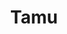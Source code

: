 ---
layout: place
title: "Tamu"
permalink: /illinois/chicago/tamu.html
stateAbbr: IL
stateName: Illinois
cityName: Chicago
seo:
  name: "Tamu"
  type: Restaurant
  links: http://www.tamuchicago.com/
description: "Tamu serves delicious sushi in Chicago, Illinois. Try fresh Japanese dishes for a great dining experience. "
place_id: ChIJraCdEL8tDogRa4y7zMZKy_Q
photos:
  - name: >-
      places/ChIJraCdEL8tDogRa4y7zMZKy_Q/photos/AeeoHcI1zDlJ4SgPdsmmGca1jD5J3um1cCu8hKBgJ-Qey678XEIhk2IhY914umVwoR4qCJRv1gNdyPwg3-aRbJ4p5XMO3zuVSbsfOEKlnkTjL47XGJ4Qw4ltkEla2Il2dh0hpqQ9NpmC4zs7MdYBNok2dyW77UN6bUGP2E77s2JI7_IsaqOXq1Hs0Bm3NK3e121oLCe2xN2xSAcmFz_6iB-0l1yNS0Ejb8nT5MKkZYYNnv08mTDKiZggpQLW5PoN3X6Oz1sYbqpaw4GtH0m6QQLc2CSGH_CZnMJMV-t49oxlO6AZXg
    widthPx: 2400
    heightPx: 1601
    authorAttributions:
      - displayName: Tamu
        uri: https://maps.google.com/maps/contrib/100851846479700274820
        photoUri: >-
          https://lh3.googleusercontent.com/a-/ALV-UjVqtGnlTlUwjru_6J4oeddZ2_aULuoO7YC26qpYZgtbe0H-IiM=s100-p-k-no-mo
    flagContentUri: >-
      https://www.google.com/local/imagery/report/?cb_client=maps_api_places.places_api&image_key=!1e10!2sAF1QipMIEBYWJdpPxOkF9Z3QlGFTq8GgDuBjgk5yvfRR&hl=en-US
    googleMapsUri: >-
      https://www.google.com/maps/place//data=!3m4!1e2!3m2!1sAF1QipMIEBYWJdpPxOkF9Z3QlGFTq8GgDuBjgk5yvfRR!2e10!4m2!3m1!1s0x880e2dbf109da0ad:0xf4cb4ac6ccbb8c6b
  - name: >-
      places/ChIJraCdEL8tDogRa4y7zMZKy_Q/photos/AeeoHcL3IwWv03ca7GVxzuu9QduKRAr9_foe55OPTqlJkt5QQbJquuIuxrygoxe1YeE0UPmZODuAVWau3ODUQonAwvTSQrnMlNXbuGLVCj2r0s2ZNcTuwpFc8N1qmmHVJp_UaxgeNdWo4FGu_2Er8_VCd_v84w-P5_Ohpp7Mx-FveQiQctEjwpzOI6Q3clQKEEWcLC-xZp3Q23ghK8cPrFTCDV5ChZY6gkfBeBQfp3XFEVCmGdzUwcwGhw5evv5vSBxniYgtpGacu132zrrG3aII-WKbUj3XBTKoOY4y2xcLjMq7ug
    widthPx: 2400
    heightPx: 1601
    authorAttributions:
      - displayName: Tamu
        uri: https://maps.google.com/maps/contrib/100851846479700274820
        photoUri: >-
          https://lh3.googleusercontent.com/a-/ALV-UjVqtGnlTlUwjru_6J4oeddZ2_aULuoO7YC26qpYZgtbe0H-IiM=s100-p-k-no-mo
    flagContentUri: >-
      https://www.google.com/local/imagery/report/?cb_client=maps_api_places.places_api&image_key=!1e10!2sAF1QipMq_1Vmr5i1wEP9l52FU30KEYIP7sqf-IrNZqTq&hl=en-US
    googleMapsUri: >-
      https://www.google.com/maps/place//data=!3m4!1e2!3m2!1sAF1QipMq_1Vmr5i1wEP9l52FU30KEYIP7sqf-IrNZqTq!2e10!4m2!3m1!1s0x880e2dbf109da0ad:0xf4cb4ac6ccbb8c6b
  - name: >-
      places/ChIJraCdEL8tDogRa4y7zMZKy_Q/photos/AeeoHcLjBZCoREemNWC1fhsR082VgUhxeGNoMzArJ2xNU3E3qYhOvsOHHAZppgLAl3QpV9gbmzSYTjDPaCSvmswFxbGwIneFmN_PGQQs_W_QYq6A1TENBPbzRaLnCmpoWmaWrLd0V0YbfiP4tqgXtsLz2ukO4hvPNigDLh6Y8-0U13aIqtJHw_uDTnJhabBeIpz58fTUxEZk0-igSG3g0zakZ-r5-khXbUqFSG1K8L400BKLJ8e1RmzGk1WU16rfIVPSLsO2pkQZoQlinK67hG1NE-SJ2cQVLC9KHTCHwfyyZbwib8dlO9k8MXNkMz6tDyDaqgpYRjRKJCEuuSxKVbzzmPPK73MqaDpng1_lkXsNHoJglSqi2EXzV8DcttxhtEVIiUV6HKfRy57KthQkLCv1MojQxxLynaa6CAQmWaRFPQeMmQ
    widthPx: 2496
    heightPx: 2232
    authorAttributions:
      - displayName: kayleigh
        uri: https://maps.google.com/maps/contrib/111554612354682382310
        photoUri: >-
          https://lh3.googleusercontent.com/a-/ALV-UjUSNnUdAw7buN4NptjB6Bjtqw51Gb8ipd8rAiyncohLfpZh52C5dg=s100-p-k-no-mo
    flagContentUri: >-
      https://www.google.com/local/imagery/report/?cb_client=maps_api_places.places_api&image_key=!1e10!2sCIHM0ogKEICAgMDI7rrUfg&hl=en-US
    googleMapsUri: >-
      https://www.google.com/maps/place//data=!3m4!1e2!3m2!1sCIHM0ogKEICAgMDI7rrUfg!2e10!4m2!3m1!1s0x880e2dbf109da0ad:0xf4cb4ac6ccbb8c6b
  - name: >-
      places/ChIJraCdEL8tDogRa4y7zMZKy_Q/photos/AeeoHcLbPaqz6CvdPEAjqiLlO5qt-S52BWIbrbZK7MAcqlR-nl4DqgDVWlHTb7mFgZXYl1vc8XC2km4q02o0I-waUnPZRRZ470tD5xsSrIvML9Re-i1x2YaNSOnXsgbzmNf81AS5101LqMgZNylin57AH8ItQ2EbWkoNC3vG3dBXAxJmIyi_TiEhZ97_lbQD4SQ1GsoFCYXkb-hWf1m2ol1lb3YxvyWPyTcosIC9mIEaWzfg4L1DmQOtg0PX0WhadBqs9Mik4a48TMh4vkTDUhXdLlPguzGpsxdTZSXjyq9wu85BiM9Kdn4pD2kSsKcAAeEV6DzWdVFJHyCjpOgBGNWSTpF9YjnL0xSxf0FAW9dBTG7720UQB6rzlY3vK1_oDABW2IaqcLj6mZy2-n06kUOBSXMKTe8eTjgvLhh1DfJIxJNp7w
    widthPx: 4000
    heightPx: 2252
    authorAttributions:
      - displayName: Calvin Law
        uri: https://maps.google.com/maps/contrib/111649997493888544813
        photoUri: >-
          https://lh3.googleusercontent.com/a-/ALV-UjVH8Z4Suzy2SfVsE5xqxQF7ebxXUDa84EZJnfeZ_DmPJYnhjcANNg=s100-p-k-no-mo
    flagContentUri: >-
      https://www.google.com/local/imagery/report/?cb_client=maps_api_places.places_api&image_key=!1e10!2sCIHM0ogKEICAgIDztOTOJg&hl=en-US
    googleMapsUri: >-
      https://www.google.com/maps/place//data=!3m4!1e2!3m2!1sCIHM0ogKEICAgIDztOTOJg!2e10!4m2!3m1!1s0x880e2dbf109da0ad:0xf4cb4ac6ccbb8c6b
  - name: >-
      places/ChIJraCdEL8tDogRa4y7zMZKy_Q/photos/AeeoHcJ2fiKOH3KM-XPnCiPoyWpQ0MnQU-kSe5GjRyA3z7OQzsd2PhEuCcrZOx1xXh4AOTC_rsxFUUX70JyLWbPHglVUHrWDPcIUpoOe_WNY_R-qUyHh3PncmeocIKDGha-FcMS4y3hh2yANcvfLsZ2vuIadlTON3_LbN_0GpLO65386h8YNyIVn-G8EojGIOBLtjaTInJDou1jnRqQ14AnC23-E_Y4BUPlM-Ffbb-t9_kh1bBghh5MaegIdQlzZrGSvs58vWOnygZq8as0V9M52vacCmzX2c2kQPYXbjTDHKoKUYzpGwdA-VxDhDyZVzyZl8bdvXm5lj9xeie2sHcCEEf7b7-QvJ3TZ4a8XBxafZzh-eUqo5QA-jWoWY7o9J0ZiN0fn85LO4GTD8S9MYxedIhDlS6IQeuV4CadMTRAHJ7M
    widthPx: 2218
    heightPx: 2166
    authorAttributions:
      - displayName: kayleigh
        uri: https://maps.google.com/maps/contrib/111554612354682382310
        photoUri: >-
          https://lh3.googleusercontent.com/a-/ALV-UjUSNnUdAw7buN4NptjB6Bjtqw51Gb8ipd8rAiyncohLfpZh52C5dg=s100-p-k-no-mo
    flagContentUri: >-
      https://www.google.com/local/imagery/report/?cb_client=maps_api_places.places_api&image_key=!1e10!2sCIHM0ogKEICAgMDI7rrUAQ&hl=en-US
    googleMapsUri: >-
      https://www.google.com/maps/place//data=!3m4!1e2!3m2!1sCIHM0ogKEICAgMDI7rrUAQ!2e10!4m2!3m1!1s0x880e2dbf109da0ad:0xf4cb4ac6ccbb8c6b
  - name: >-
      places/ChIJraCdEL8tDogRa4y7zMZKy_Q/photos/AeeoHcIouifgCetkgahcdF3QIziBdz6PYbOCHp2grznY1OnmrJ_6MJy7qZGvSfqS_TkhUr2RMb1lAjsYeyhSPUnwt8VeZ0tBXCGp5AKoMBoW9TBafZCJtexEcACZim27Ei7Zi9-EJsKvW2QCgT1inoZpn-7FBvf0AEFw8Y3D4vK4FzR_jvZ0VhYihPf7N3Yrwj7w10xXqMhjSIfaS0yb9pygpYyAnonXQCl1o-3I977OL2js-CTm3aUhEEWCTirV2lCCv19hVZPLhxub9nIdxCYyq5soH-fUKc3OwdjZ7wF79mE9WLw1KCAKzxqeJwjedvRo6sfVAj2TGif7QREe5zmW65aVVF8KVaL1tqh4mBlusWHDbCqxpSzRQce_okGoDcJhWT7VgS3fQPdNMV4Si_UIXPDEAIXYxm8CXjwa6IQNml-2dg
    widthPx: 4080
    heightPx: 2294
    authorAttributions:
      - displayName: Andrew Kwan
        uri: https://maps.google.com/maps/contrib/103959327897906065464
        photoUri: >-
          https://lh3.googleusercontent.com/a-/ALV-UjX3By1Jhr9YOXHgwajSDFs6IG0nkoL0e8U0X3061HaEHrJV9mlyOg=s100-p-k-no-mo
    flagContentUri: >-
      https://www.google.com/local/imagery/report/?cb_client=maps_api_places.places_api&image_key=!1e10!2sCIHM0ogKEICAgIDrzs6sRQ&hl=en-US
    googleMapsUri: >-
      https://www.google.com/maps/place//data=!3m4!1e2!3m2!1sCIHM0ogKEICAgIDrzs6sRQ!2e10!4m2!3m1!1s0x880e2dbf109da0ad:0xf4cb4ac6ccbb8c6b
  - name: >-
      places/ChIJraCdEL8tDogRa4y7zMZKy_Q/photos/AeeoHcLaGZxx-XYYRj5BQ-Uf5Qrqfig1dQJ1tb2BV2l9D9QBukHUyU5arMxam8swEV01Md3Zdyq509fiJhd9WP4t_M0lc847ZC0eNQp1PLRLBdhXRjGOm8pjdho6FxuJ3z-SNiZQ_uIzGuahgTYv_Mmn1LjhLiymRqpFIT7GKaMJGFq_aXy_Zj1ubdBfDjNqY-yrTLmkf12XedVHr1hBMtKESocEgVcN3-w4Qas-EIEifhfqqN0pVa9x-rNm82KSWT2tsR0VPbygU5wdhalmM_Qjf_1PjDJ2xBrvkDD_o7O4F3y0fw
    widthPx: 2400
    heightPx: 1601
    authorAttributions:
      - displayName: Tamu
        uri: https://maps.google.com/maps/contrib/100851846479700274820
        photoUri: >-
          https://lh3.googleusercontent.com/a-/ALV-UjVqtGnlTlUwjru_6J4oeddZ2_aULuoO7YC26qpYZgtbe0H-IiM=s100-p-k-no-mo
    flagContentUri: >-
      https://www.google.com/local/imagery/report/?cb_client=maps_api_places.places_api&image_key=!1e10!2sAF1QipPdE3aLpkdG4-UtgXScy0YFeUMW0nHF8G7fRmqj&hl=en-US
    googleMapsUri: >-
      https://www.google.com/maps/place//data=!3m4!1e2!3m2!1sAF1QipPdE3aLpkdG4-UtgXScy0YFeUMW0nHF8G7fRmqj!2e10!4m2!3m1!1s0x880e2dbf109da0ad:0xf4cb4ac6ccbb8c6b
  - name: >-
      places/ChIJraCdEL8tDogRa4y7zMZKy_Q/photos/AeeoHcKs-qYoXSMb4xkduXMc5aAAph33R_I67Bqmtf2kTokWiDUEEmU3MxbUbzw0WklmOqvE0fPiIQCR8D2kpMkq-q79PHu4HLIQmnuqsEheV3-SmcRChvKXexTAbbCK159JEFzLfStUHnHjZWJz9bt-1cAX989-T4x2ZMA9qkWmKz7o51O472BY1zX6XmPwWvH67iTi-fz9Dr3UfpijIKDbpEytgttFRxRRA_b5PQksarqkB2DZMcQ1ghLnrSWifsCXKeE17rQOIr3m5KGFAryTqjdWIkvSmw4K3Q6mejlBiadgjQ
    widthPx: 2400
    heightPx: 3598
    authorAttributions:
      - displayName: Tamu
        uri: https://maps.google.com/maps/contrib/100851846479700274820
        photoUri: >-
          https://lh3.googleusercontent.com/a-/ALV-UjVqtGnlTlUwjru_6J4oeddZ2_aULuoO7YC26qpYZgtbe0H-IiM=s100-p-k-no-mo
    flagContentUri: >-
      https://www.google.com/local/imagery/report/?cb_client=maps_api_places.places_api&image_key=!1e10!2sAF1QipP1HFxLybdNCbhW9AVhUqIt2GW7fxGtjHC_28wk&hl=en-US
    googleMapsUri: >-
      https://www.google.com/maps/place//data=!3m4!1e2!3m2!1sAF1QipP1HFxLybdNCbhW9AVhUqIt2GW7fxGtjHC_28wk!2e10!4m2!3m1!1s0x880e2dbf109da0ad:0xf4cb4ac6ccbb8c6b
  - name: >-
      places/ChIJraCdEL8tDogRa4y7zMZKy_Q/photos/AeeoHcLlE9F0XOyTFyLBiVyyULM99mZLXK54uH8H5kCTmoj4mrmZF9a90n8ipqMV3PEjork-qvdEC3dEjVafhZm_9czJTVbtYxC3kClkWEBOwMnQ_MMqOdlk4wl5XeUnB8TZbMrg26oZjSSQmwW6xrps_165cV0Zr50AunsbgCGsacdgy0LMayMLoqM41m4mPW5ddrYMqr1YXewy0h3Bug-xj_j_pVVjlLvkNSMWcrXTmgvWISJVqXBLFdxK996X0BuzCYrCd75BOL7XMdB2qbld08N-4_jAFuleen0cCv9HWRbaXeN2wu-zFVdUrcwy-iYsUebcjVVOYC1LBbs6NTqVe4qDCGkivvFGZBTM1ZhIubQarzutAXiRzVTf1z4WScgFy_fOmRFqNVQJ74WvtpHgOvDl8CubRuxbi8x5qU2Y4qXO9A
    widthPx: 4000
    heightPx: 2252
    authorAttributions:
      - displayName: Calvin Law
        uri: https://maps.google.com/maps/contrib/111649997493888544813
        photoUri: >-
          https://lh3.googleusercontent.com/a-/ALV-UjVH8Z4Suzy2SfVsE5xqxQF7ebxXUDa84EZJnfeZ_DmPJYnhjcANNg=s100-p-k-no-mo
    flagContentUri: >-
      https://www.google.com/local/imagery/report/?cb_client=maps_api_places.places_api&image_key=!1e10!2sCIHM0ogKEICAgIDztOTOBg&hl=en-US
    googleMapsUri: >-
      https://www.google.com/maps/place//data=!3m4!1e2!3m2!1sCIHM0ogKEICAgIDztOTOBg!2e10!4m2!3m1!1s0x880e2dbf109da0ad:0xf4cb4ac6ccbb8c6b
  - name: >-
      places/ChIJraCdEL8tDogRa4y7zMZKy_Q/photos/AeeoHcKFT1dur0lWPAlFvcwYnUxaPlSA-znfqv7xloEv5ByjuWA3na8HcPtTwyCVag_MjSOH3azM3AG26GmgvzGyR2_Dnnhq08vvCx1dSejql7wLRR2BeJPzawlaEmGaJu8UtoS9j8A358wssvDiPiwWYwduWqO7jl_YnZepG8qK4q1ZojaXVWMMFy_5pw-u8Sl9Q4sAxrBEwVY19UxvgaRonCjTo5Iw5C_-bG1kg6YFQyjPw7yClRPK9FvbTuQb16DZVKSAQVb8haYG8V-Cn9uclXFhdFD-92Wbf-0U9_hQ1T8tQTOXO47NjDdvLJ1ac6XowzEcg3vicoiB7JO8C_US5EKWQnUunAnnWgn8QlbBiUHvH7V0A7nuLgUfKh4ytaf8aKy6jdEoagl3vKPRwLmAX7at1foocxswBWDUKFWRyxsszw
    widthPx: 4000
    heightPx: 2252
    authorAttributions:
      - displayName: Calvin Law
        uri: https://maps.google.com/maps/contrib/111649997493888544813
        photoUri: >-
          https://lh3.googleusercontent.com/a-/ALV-UjVH8Z4Suzy2SfVsE5xqxQF7ebxXUDa84EZJnfeZ_DmPJYnhjcANNg=s100-p-k-no-mo
    flagContentUri: >-
      https://www.google.com/local/imagery/report/?cb_client=maps_api_places.places_api&image_key=!1e10!2sCIHM0ogKEICAgIDztOTOFg&hl=en-US
    googleMapsUri: >-
      https://www.google.com/maps/place//data=!3m4!1e2!3m2!1sCIHM0ogKEICAgIDztOTOFg!2e10!4m2!3m1!1s0x880e2dbf109da0ad:0xf4cb4ac6ccbb8c6b
address: 804 W Washington Blvd, Chicago, IL 60607, USA
street: 804 W Washington Blvd
city: Chicago
state: IL
zip: '60607'
country: USA
neighborhood: Fulton Market District
latitude: '41.883292'
longitude: '-87.647785'
accessibility_options:
  wheelchairAccessibleEntrance: true
  wheelchairAccessibleRestroom: true
  wheelchairAccessibleSeating: true
business_status: OPERATIONAL
name: Tamu
google_maps_links:
  directionsUri: >-
    https://www.google.com/maps/dir//''/data=!4m7!4m6!1m1!4e2!1m2!1m1!1s0x880e2dbf109da0ad:0xf4cb4ac6ccbb8c6b!3e0
  placeUri: https://maps.google.com/?cid=17639274583225502827
  writeAReviewUri: >-
    https://www.google.com/maps/place//data=!4m3!3m2!1s0x880e2dbf109da0ad:0xf4cb4ac6ccbb8c6b!12e1
  reviewsUri: >-
    https://www.google.com/maps/place//data=!4m4!3m3!1s0x880e2dbf109da0ad:0xf4cb4ac6ccbb8c6b!9m1!1b1
  photosUri: >-
    https://www.google.com/maps/place//data=!4m3!3m2!1s0x880e2dbf109da0ad:0xf4cb4ac6ccbb8c6b!10e5
primary_type: Sushi Restaurant
opening_hours:
  regular: null
  current: null
secondary_opening_hours:
  regular:
    weekdayDescriptions: null
    type: null
  current:
    weekdayDescriptions: null
    type: null
phone: (312) 248-8833
price_level: null
price_range: $100 &ndash; & up
rating: '4.7'
rating_count: 110
website: http://www.tamuchicago.com/
reviews: null
parking_options: null
payment_options: null
allow_dogs: null
curbside_pickup: null
delivery: null
dine_in: null
good_for_children: null
good_for_groups: null
good_for_sports: null
live_music: null
menu_for_children: null
outdoor_seating: null
reservable: null
restroom: null
serves_beer: null
serves_breakfast: null
serves_brunch: null
serves_cocktails: null
serves_coffee: null
serves_dinner: null
serves_dessert: null
serves_lunch: null
serves_vegetarian_food: null
serves_wine: null
takeout: null
summary: null

---